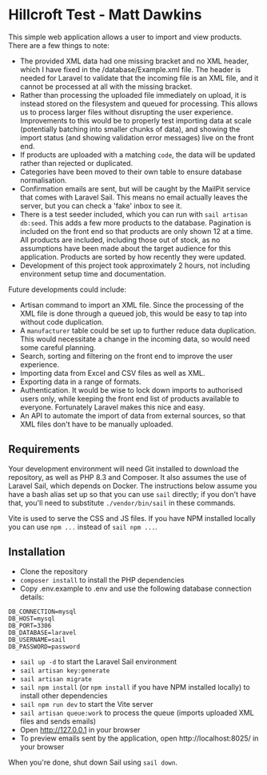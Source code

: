 # Hillcroft Test - Matt Dawkins

This simple web application allows a user to import and view products. There are a few things to note:

- The provided XML data had one missing bracket and no XML header, which I have fixed in the /database/Example.xml file. The header is needed for Laravel to validate that the incoming file is an XML file, and it cannot be processed at all with the missing bracket.
- Rather than processing the uploaded file immediately on upload, it is instead stored on the filesystem and queued for processing. This allows us to process larger files without disrupting the user experience. Improvements to this would be to properly test importing data at scale (potentially batching into smaller chunks of data), and showing the import status (and showing validation error messages) live on the front end.
- If products are uploaded with a matching `code`, the data will be updated rather than rejected or duplicated.
- Categories have been moved to their own table to ensure database normalisation.
- Confirmation emails are sent, but will be caught by the MailPit service that comes with Laravel Sail. This means no email actually leaves the server, but you can check a 'fake' inbox to see it.
- There is a test seeder included, which you can run with `sail artisan db:seed`. This adds a few more products to the database. Pagination is included on the front end so that products are only shown 12 at a time. All products are included, including those out of stock, as no assumptions have been made about the target audience for this application. Products are sorted by how recently they were updated.
- Development of this project took approximately 2 hours, not including environment setup time and documentation.

Future developments could include:

- Artisan command to import an XML file. Since the processing of the XML file is done through a queued job, this would be easy to tap into without code duplication.
- A `manufacturer` table could be set up to further reduce data duplication. This would necessitate a change in the incoming data, so would need some careful planning.
- Search, sorting and filtering on the front end to improve the user experience.
- Importing data from Excel and CSV files as well as XML.
- Exporting data in a range of formats.
- Authentication. It would be wise to lock down imports to authorised users only, while keeping the front end list of products available to everyone. Fortunately Laravel makes this nice and easy.
- An API to automate the import of data from external sources, so that XML files don't have to be manually uploaded.

## Requirements

Your development environment will need Git installed to download the repository, as well as PHP 8.3 and Composer. It also assumes the use of Laravel Sail, which depends on Docker. The instructions below assume you have a bash alias set up so that you can use `sail` directly; if you don't have that, you'll need to substitute `./vendor/bin/sail` in these commands.

Vite is used to serve the CSS and JS files. If you have NPM installed locally you can use `npm ...` instead of `sail npm ...`.

## Installation

- Clone the repository
- `composer install` to install the PHP dependencies
- Copy .env.example to .env and use the following database connection details:

```
DB_CONNECTION=mysql
DB_HOST=mysql
DB_PORT=3306
DB_DATABASE=laravel
DB_USERNAME=sail
DB_PASSWORD=password
```

- `sail up -d` to start the Laravel Sail environment
- `sail artisan key:generate`
- `sail artisan migrate`
- `sail npm install` (or `npm install` if you have NPM installed locally) to install other dependencies
- `sail npm run dev` to start the Vite server
- `sail artisan queue:work` to process the queue (imports uploaded XML files and sends emails)
- Open http://127.0.0.1 in your browser
- To preview emails sent by the application, open http://localhost:8025/ in your browser

When you're done, shut down Sail using `sail down`.
